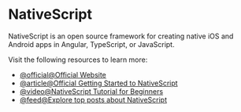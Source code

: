 # NativeScript

NativeScript is an open source framework for creating native iOS and Android apps in Angular, TypeScript, or JavaScript.

Visit the following resources to learn more:

- [@official@Official Website](https://nativescript.org/)
- [@article@Official Getting Started to NativeScript](https://docs.nativescript.org/)
- [@video@NativeScript Tutorial for Beginners](https://www.youtube.com/watch?v=DcCSq2Y9bow)
- [@feed@Explore top posts about NativeScript](https://app.daily.dev/tags/nativescript?ref=roadmapsh)
